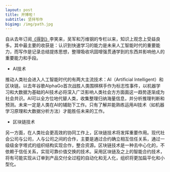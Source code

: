 ```yaml
---
layout: post
title: 开博啦！
subtitle: 坚持写作
bigimg: /img/path.jpg
---
```


自从去年订阅[《得到》](https://www.igetget.com)李笑来，吴军和万维钢的专栏以来，知识上观念上受益良多。其中最主要的收获是：认识到快速学习的能力是未来人工智能时代的重要能力，而写作是记录总结提炼思想，整理吸收巩固增强贯通学到的东西并影响他人的重要能力和手段。

* AI技术

推动人类社会进入人工智能时代的有两大主流技术：AI（Artificial Intelligent）和区块链。以去年谷歌AlphaGo首次战胜人类围棋棋手作为标志性事件，以机器学习和大数据为基础的AI技术必将深入广泛影响人类社会方方面面这一趋势逐渐成为社会共识。AI可以全方位地代替人类，收集整理归纳海量信息，并分析推理判断和预测。未来一定是人类在AI的辅助下工作。只有了解并能熟练运用AI技术（如机器学习原理和大数据分析方法）才能胜任未来的工作。

* 区块链技术

另一方面，在人类社会更高效的协同工作上，区块链技术将发挥重要作用。现代社会公司与公司，人与公司之间的合作，主要是通过合约确立相互信任关系，通过一级级金字塔式的组织结构实现合作，整合资源。区块链技术是一种去中心化的，不依赖于信任关系，实现可靠价值交换的技术。采用区块链及之上的智能合约技术，将有可能实现从订单到产品交付全过程的自动化和无人化，组织将更加扁平化和小型化。


